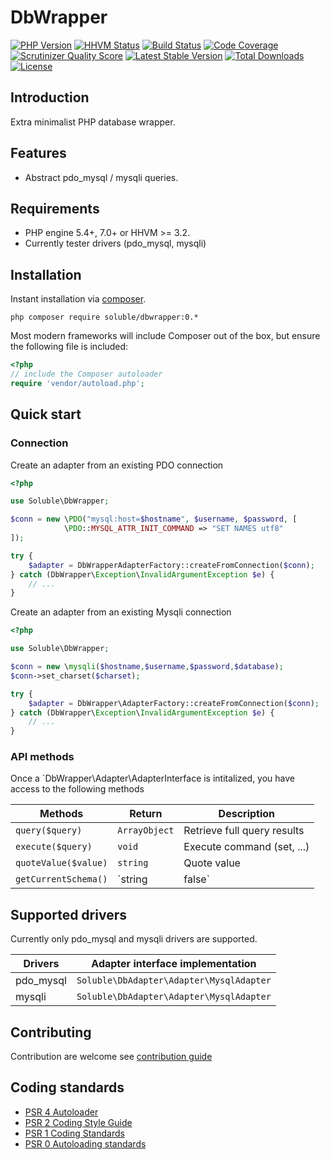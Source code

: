 # DbWrapper

[![PHP Version](http://img.shields.io/badge/php-5.4+-ff69b4.svg)](https://packagist.org/packages/soluble/dbwrapper)
[![HHVM Status](http://hhvm.h4cc.de/badge/soluble/dbwrapper.png?style=flat)](http://hhvm.h4cc.de/package/soluble/dbwrapper)
[![Build Status](https://travis-ci.org/soluble/dbwrapper.png?branch=master)](https://travis-ci.org/soluble/dbwrapper)
[![Code Coverage](https://scrutinizer-ci.com/g/soluble/dbwrapper/badges/coverage.png?s=aaa552f6313a3a50145f0e87b252c84677c22aa9)](https://scrutinizer-ci.com/g/soluble/dbwrapper/)
[![Scrutinizer Quality Score](https://scrutinizer-ci.com/g/soluble/dbwrapper/badges/quality-score.png?s=6f3ab91f916bf642f248e82c29857f94cb50bb33)](https://scrutinizer-ci.com/g/soluble/dbwrapper/)
[![Latest Stable Version](https://poser.pugx.org/soluble/dbwrapper/v/stable.svg)](https://packagist.org/packages/soluble/dbwrapper)
[![Total Downloads](https://poser.pugx.org/soluble/dbwrapper/downloads.png)](https://packagist.org/packages/soluble/dbwrapper)
[![License](https://poser.pugx.org/soluble/dbwrapper/license.png)](https://packagist.org/packages/soluble/dbwrapper)

## Introduction

Extra minimalist PHP database wrapper.

## Features

- Abstract pdo_mysql / mysqli queries.

## Requirements

- PHP engine 5.4+, 7.0+ or HHVM >= 3.2.
- Currently tester drivers (pdo_mysql, mysqli)

## Installation

Instant installation via [composer](http://getcomposer.org/).

```console
php composer require soluble/dbwrapper:0.*
```
Most modern frameworks will include Composer out of the box, but ensure the following file is included:

```php
<?php
// include the Composer autoloader
require 'vendor/autoload.php';
```

## Quick start

### Connection

Create an adapter from an existing PDO connection

```php
<?php

use Soluble\DbWrapper;

$conn = new \PDO("mysql:host=$hostname", $username, $password, [
            \PDO::MYSQL_ATTR_INIT_COMMAND => "SET NAMES utf8"
]);

try {
    $adapter = DbWrapperAdapterFactory::createFromConnection($conn);
} catch (DbWrapper\Exception\InvalidArgumentException $e) {
    // ...
}

```

Create an adapter from an existing Mysqli connection

```php
<?php

use Soluble\DbWrapper;

$conn = new \mysqli($hostname,$username,$password,$database);
$conn->set_charset($charset);

try {
    $adapter = DbWrapper\AdapterFactory::createFromConnection($conn);
} catch (DbWrapper\Exception\InvalidArgumentException $e) {
    // ...
}


```

### API methods

Once a `DbWrapper\Adapter\AdapterInterface is intitalized, you have access to the following methods

| Methods                         | Return        | Description                                 |
|---------------------------------|---------------|---------------------------------------------|
| `query($query)`                 | `ArrayObject` | Retrieve full query results                 |
| `execute($query)`               | `void`        | Execute command (set, ...)                  |
| `quoteValue($value)`            | `string`      | Quote value                                 |
| `getCurrentSchema()`            | `string|false`| Return current schema                       |




## Supported drivers

Currently only pdo_mysql and mysqli drivers  are supported. 

| Drivers            | Adapter interface implementation                     |
|--------------------|------------------------------------------------------|
| pdo_mysql          | `Soluble\DbAdapter\Adapter\MysqlAdapter`             |
| mysqli             | `Soluble\DbAdapter\Adapter\MysqlAdapter`             |


## Contributing

Contribution are welcome see [contribution guide](./CONTRIBUTING.md)

## Coding standards

* [PSR 4 Autoloader](https://github.com/php-fig/fig-standards/blob/master/accepted/PSR-4-autoloader.md)
* [PSR 2 Coding Style Guide](https://github.com/php-fig/fig-standards/blob/master/accepted/PSR-2-coding-style-guide.md)
* [PSR 1 Coding Standards](https://github.com/php-fig/fig-standards/blob/master/accepted/PSR-1-basic-coding-standard.md)
* [PSR 0 Autoloading standards](https://github.com/php-fig/fig-standards/blob/master/accepted/PSR-0.md)





